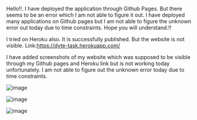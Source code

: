 Hello!!. I have deployed the application through Github Pages. But there seems to be an error which I am not able to figure it out. I have deployed many applications on Github pages but I am not able to figure the unknown error out today due to time constraints. Hope you will understand.!!


I tried on Heroku also. It is successfully published. But the website is not visible. Link:https://dyte-task.herokuapp.com/ 

I have added screenshots of my website which was supposed to be visible through my Github pages and Heroku link but is not working today unfortunately. I am not able to figure out the unknown error today due to time constraints.

![image](https://user-images.githubusercontent.com/63003762/126043026-0d6f9474-e5bc-474a-8cd4-98f419c02d6e.png)

![image](https://user-images.githubusercontent.com/63003762/126043027-e97a695e-98eb-40e9-b319-ccf9eb207a11.png)

![image](https://user-images.githubusercontent.com/63003762/126043032-f5955441-8f31-445c-a79d-6f8dd33ae81f.png)
